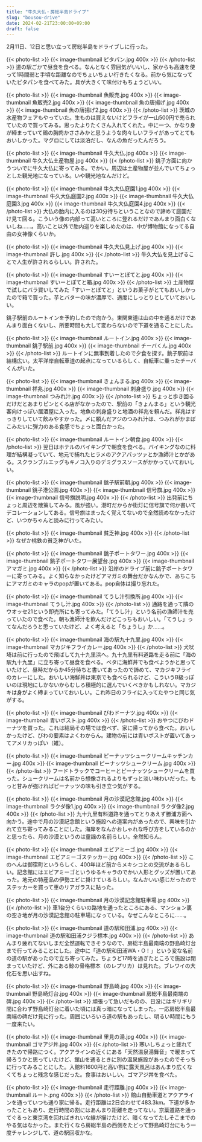 ```yaml
---
title: "牛久大仏・房総半島ドライブ"
slug: "bousou-drive"
date: 2024-02-21T23:00:00+09:00
draft: false
---
```


2月11日、12日と思い立って房総半島をドライブしに行った。

{{< photo-list >}}
    {{< image-thumbnail ピタパン.jpg 400x >}}
{{< /photo-list >}}
道の駅ごかで昼食を食べる。なんとなく雰囲気がいいし、家からも高速を使って1時間弱と手頃な距離なのでちょいちょい行きたくなる。前から気になっていたピタパンを食べてみた。具が大きくて味付けもちょうどいい。

{{< photo-list >}}
    {{< image-thumbnail 魚販売.jpg 400x >}}
    {{< image-thumbnail 魚販売2.jpg 400x >}}
    {{< image-thumbnail 魚の唐揚げ.jpg 400x >}}
    {{< image-thumbnail 魚の唐揚げ2.jpg 400x >}}
{{< /photo-list >}}
茨城の水産物フェアもやっていた。生ものは買えないけどフライが一山500円で売られていたので買ってみる。思ったよりたくさん入れてくれた。中に一つ、かなり身が締まっていて鶏の胸肉かささみかと思うような肉々しいフライがあってとてもおいしかった。マグロにしては淡泊だし、なんの魚だったんだろう。

{{< photo-list >}}
    {{< image-thumbnail 牛久大仏.jpg 400x >}}
    {{< image-thumbnail 牛久大仏土産物屋.jpg 400x >}}
{{< /photo-list >}}
銚子方面に向かうついでに牛久大仏に寄ってみる。でかい。周辺は土産物屋が並んでいてちょっとした観光地になっている。いや観光地なんだけど。

{{< photo-list >}}
    {{< image-thumbnail 牛久大仏庭園1.jpg 400x >}}
    {{< image-thumbnail 牛久大仏庭園2.jpg 400x >}}
    {{< image-thumbnail 牛久大仏庭園3.jpg 400x >}}
    {{< image-thumbnail 牛久大仏庭園4.jpg 400x >}}
{{< /photo-list >}}
大仏の胎内に入るのは30分待ちということなので諦めて庭園だけ見て回る。こういう像の内部って高いところに登れるだけであんまり面白くないしね……。高いこと以外で胎内巡りを楽しめたのは、中が博物館になってる自由の女神像くらいか。

{{< photo-list >}}
    {{< image-thumbnail 牛久大仏見上げ.jpg 400x >}}
    {{< image-thumbnail 許し.jpg 400x >}}
{{< /photo-list >}}
牛久大仏を見上げることで人生が許されるらしい。許された。

{{< photo-list >}}
    {{< image-thumbnail すいーとぽてと.jpg 400x >}}
    {{< image-thumbnail すいーとぽてと箱.jpg 400x >}}
{{< /photo-list >}}
土産物屋で試しにバラ買いしてみた「すいーとぽてと」というお菓子がとてもおいしかったので箱で買った。芋とバターの味が濃厚で、適度にしっとりとしていておいしい。

銚子駅前のルートインを予約したので向かう。東関東道は山の中を通るだけであんまり面白くないし、所要時間も大して変わらないので下道を通ることにした。

{{< photo-list >}}
    {{< image-thumbnail ルートイン.jpg 400x >}}
    {{< image-thumbnail 銚子駅前.jpg 400x >}}
    {{< image-thumbnail チーバくん.jpg 400x >}}
{{< /photo-list >}}
ルートインに無事到着したので夕食を探す。銚子駅前は結構広い。太平洋岸自転車道の起点になっているらしく、自転車に乗ったチーバくんがいた。

{{< photo-list >}}
    {{< image-thumbnail きょんまる.jpg 400x >}}
    {{< image-thumbnail 祥兆.jpg 400x >}}
    {{< image-thumbnail 刺身盛り.jpg 400x >}}
    {{< image-thumbnail つみれ汁.jpg 400x >}}
{{< /photo-list >}}
ちょっと歩き回るだけだとあまりピンとくる店がなかったので、駅前の「きょんまる」という観光客向けっぽい居酒屋に入った。地魚の刺身盛りと地酒の祥兆を頼んだ。祥兆はすっきりしていて飲みやすかった。〆に頼んだアジのつみれ汁は、つみれがかまぼこみたいに弾力のある食感でちょっと面白かった。

{{< photo-list >}}
    {{< image-thumbnail ルートイン朝食.jpg 400x >}}
{{< /photo-list >}}
翌日はホテルのバイキングで朝食を食べる。バイキングなのに料理が結構凝っていて、地元で捕れたヒラメのアクアパッツァとか漁師汁とかがある。スクランブルエッグもキノコ入りのデミグラスソースがかかっていておいしい。

{{< photo-list >}}
    {{< image-thumbnail 銚子駅前朝.jpg 400x >}}
    {{< image-thumbnail 銚子港公園.jpg 400x >}}
    {{< image-thumbnail 信号旗.jpg 400x >}}
    {{< image-thumbnail 信号旗説明.jpg 400x >}}
{{< /photo-list >}}
出発前にちょっと周辺を散策してみる。風が強い。港町だからか街灯に信号旗で何か書いてデコレーションしてある。信号旗はまったく覚えてないので全然読めなかったけど、いつかちゃんと読みに行ってみたい。

{{< photo-list >}}
    {{< image-thumbnail 貧乏神.jpg 400x >}}
{{< /photo-list >}}
なぜか桃鉄の貧乏神がいた。

{{< photo-list >}}
    {{< image-thumbnail 銚子ポートタワー.jpg 400x >}}
    {{< image-thumbnail 銚子ポートタワー展望台.jpg 400x >}}
    {{< image-thumbnail アマガミ.jpg 400x >}}
{{< /photo-list >}}
沿岸のドライブ前に銚子ポートタワーに寄ってみる。よく知らなかったけどアマガミの舞台だかなんかで、あちこちにアマガミのキャラのpopが置いてある。pop自体は撮り忘れた。

{{< photo-list >}}
    {{< image-thumbnail てうし汁引換所.jpg 400x >}}
    {{< image-thumbnail てうし汁.jpg 400x >}}
{{< /photo-list >}}
通路を通って隣のウオッセ21という即売所にも寄ってみた。「てうし汁」という名前の漁師汁を売っていたので食べた。朝も漁師汁を飲んだけどこっちもおいしい。「てうし」ってなんだろうと思っていたけど、よく考えると「ちょうし」か……。

{{< photo-list >}}
    {{< image-thumbnail 海の駅九十九里.jpg 400x >}}
    {{< image-thumbnail マカジキフライカレー.jpg 400x >}}
{{< /photo-list >}}
犬吠埼は前に行ったので飛ばして九十九里浜へ。九十九里有料道路を走る前に「海の駅九十九里」に立ち寄って昼食を食べる。ベタに海鮮丼でも食べようかと思っていたけど、昼時だからか45分待ちと書いてあったので諦めて、マカジキフライのカレーにした。おいしい海鮮丼は東京でも食べられるけど、こういうB級っぽいのは現地にしかないからむしろ積極的に選んでいくべきかもしれない。マカジキは身がよく締まっていておいしい。これ昨日のフライに入ってたやつと同じ気がする。

{{< photo-list >}}
    {{< image-thumbnail びわドーナツ.jpg 400x >}}
    {{< image-thumbnail 青いポスト.jpg 400x >}}
{{< /photo-list >}}
おやつにびわドーナツを買った。これは結局その場では食べず、家に帰ってから食べた。おいしかったけど、びわの要素はよくわからん。建物の前には青いポストが置いてあってアメリカっぽい（雑）。

{{< photo-list >}}
    {{< image-thumbnail ピーナッツシュークリームキッチンカー.jpg 400x >}}
    {{< image-thumbnail ピーナッツシュークリーム.jpg 400x >}}
{{< /photo-list >}}
フードトラックでコーヒーとピーナッツシュークリームを買った。シュークリームは名前から想像されるよりもずっと淡い味わいだった。もっと甘みが強ければピーナッツの味も引き立つ気がする。

{{< photo-list >}}
    {{< image-thumbnail 月の沙漠記念館.jpg 400x >}}
    {{< image-thumbnail ラクダ像1.jpg 400x >}}
    {{< image-thumbnail ラクダ像2.jpg 400x >}}
{{< /photo-list >}}
九十九里有料道路を通ってとりあえず勝浦方面へ向かう。途中で月の沙漠記念館という施設への道案内があったので、興味を引かれて立ち寄ってみることにした。海岸をなんかおしゃれな呼び方をしているのかと思ったら、月の沙漠というのは童謡の名前らしい。全然知らん。

{{< photo-list >}}
    {{< image-thumbnail エビアミーゴ.jpg 400x >}}
    {{< image-thumbnail エビアミーゴステッカー.jpg 400x >}}
{{< /photo-list >}}
このへんは御宿町というらしく、400年ほど前からメキシコとの交流があるらしい。記念館にはエビアミーゴというゆるキャラのでかい人形とグッズが置いてあった。地元の特産品の伊勢エビに掛けているらしい。なんかいい感じだったのでステッカーを買って車のリアガラスに貼った。

{{< photo-list >}}
    {{< image-thumbnail 月の沙漠記念館駐車場.jpg 400x >}}
{{< /photo-list >}}
車1台分くらいの路地を通ったところにある、マンション裏の空き地が月の沙漠記念館の駐車場になっている。なぜこんなところに……。

{{< photo-list >}}
    {{< image-thumbnail 道の駅和田浦.jpg 400x >}}
    {{< image-thumbnail 道の駅和田浦クジラ標本.jpg 400x >}}
{{< /photo-list >}}
あんまり疲れてないしまだ全然運転できそうなので、房総半島最南端の野島崎灯台まで行ってみることにした。途中に「道の駅和田浦WA・O！」という変な名前の道の駅があったので立ち寄ってみた。ちょうど17時を過ぎたところで施設は閉まっていたけど、外にある鯨の骨格標本（のレプリカ）は見れた。ブレワイの大化石を思い出すね。

{{< photo-list >}}
    {{< image-thumbnail 野島崎.jpg 400x >}}
    {{< image-thumbnail 野島崎灯台.jpg 400x >}}
    {{< image-thumbnail 房総半島最南端の碑.jpg 400x >}}
{{< /photo-list >}}
頑張って急いだものの、日没にはギリギリ間に合わず野島崎灯台に着いた頃には真っ暗になってしまった。一応房総半島最南端の碑だけ見に行った。周囲にいろいろ道の駅もあったし、明るい時間にもう一度来たい。

{{< photo-list >}}
    {{< image-thumbnail 里見の湯.jpg 400x >}}
    {{< image-thumbnail ゴマアジ丼.jpg 400x >}}
{{< /photo-list >}}
寒いしちょっと疲れてきたので帰路につく。アクアラインの近くにある「天然温泉湯舞音」で暖まって帰ろうかと思っていたけど、館山を通るときに別の温泉施設があったのでそっちに行ってみることにした。入館料1600円と高い割に露天風呂はあんまり広くなくてちょっと残念な感じだった。食事はおいしい。ゴマアジ丼を食べた。

{{< photo-list >}}
    {{< image-thumbnail 走行距離.jpg 400x >}}
    {{< image-thumbnail ルート.png 400x >}}
{{< /photo-list >}}
館山自動車道とアクアラインを通っていつも通り家に帰る。走行距離は2日合わせて483.3km。下道が多かったこともあり、走行時間の割にはあんまり距離を走ってない。京葉道路を通ってぐるっと東京湾を回ればきれいな線が描けたけど、暗くなってたしそこまでのやる気はなかった。また行くなら房総半島の西側をたどって野島崎灯台にもう一度チャレンジして、道の駅回収かな。
